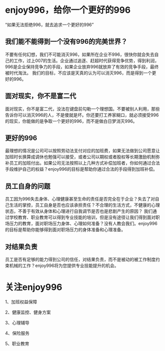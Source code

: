 # enjoy996，给你一个更好的996
  “如果无法拒绝996，就去追求一个更好的996”
  
## 我们能不能得到一个没有996的完美世界？
  不要有任何幻想，我们不可能消灭996，如果所在企业不996，很快你就会失去自己的工作，过上007的生活。企业通过追逐、赶超时代获得竞争优势，得到利润，996是企业保持竞争力的手段，如果企业放弃996就放弃了有效的竞争手段，最终被时代淘汰。
  我们的目标，不应该是天真的认为可以消灭996，而是得到一个更好的996。
  
## 面对现实，你不是富二代
  面对现实，你不是富二代，没法在键盘前勾勒一个理想国。不要被别人利用，那些告诉你可以消灭996的人，不是傻就是坏。你还要打工养家糊口，就必须接受996的现实，你能做的是争取一个更好的996，而不是做白日梦消灭996。
  
## 更好的996
  最理想的情况是公司可以按照劳动法支付对应的加班费，如果无法做到公司愿意让加班时长换算成调休也勉强可以接受，或者公司以期权或者股权等长期激励机制弥补员工的加班付出。如果公司无法按照以上几种方式补偿加班者，你如何通过合法手段维护自己的权益？enjoy996的目标是帮助你通过合法的手段得到加班补偿。
  
## 员工自身的问题
  员工因为996失去身体、心理健康甚至生命的责任是否完全在于企业？失去了对自己生活的掌控，员工自身是否也应该承担责任？不合理的生活方式，不健康的心理状态，不善于有效从身体和心理进行自我调节是否也是悲剧产生的原因？
  我们通过学校教育、职业教育可以得到专业技能的培训，但是没有途径让我们得到面对职场压力的教育，面对职场压力身体、心理如何准备？没有人教会我们。enjoy996的目标是帮助你能够得到面对职场压力的身体准备和心理准备。

## 对结果负责
  员工是否有足够的能力得到公司的信任，对结果负责，而不是被动的被工作制度约束机械的工作？enjoy996将为您提供专业技能提升的机会。

# 关注enjoy996
  1、加班权益保障
  
  2、健康监控、健身方案
  
  3、心理辅导
  
  4、保险服务
  
  5、职业教育
  
